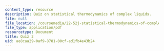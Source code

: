 ```yaml
---
content_type: resource
description: Quiz on statistical thermodynamics of complex liquids.
file: null
file_location: /coursemedia/22-52j-statistical-thermodynamics-of-complex-liquids-spring-2004/ae8caa290af9878180cfad1fb4e43b24_52_quiz_2_chen_4.pdf
file_type: application/pdf
resourcetype: Document
title: Quiz 2
uid: ae8caa29-0af9-8781-80cf-ad1fb4e43b24
---
```


